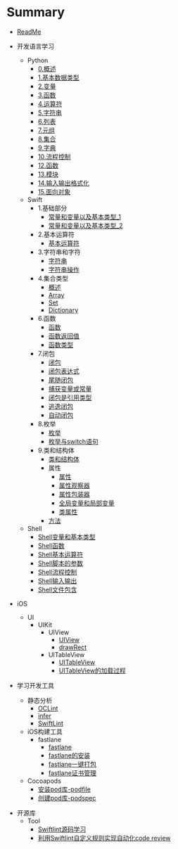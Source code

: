 # Summary

* [ReadMe](iOS_工程架构/3.架构/README.md)

* 开发语言学习
    * Python
        * [0.概述](开发语言学习/Python/0.概述.md)
        * [1.基本数据类型](开发语言学习/Python/1.基本数据类型.md)
        * [2.变量](开发语言学习/Python/2.变量.md)
        * [3.函数](开发语言学习/Python/3.函数.md)
        * [4.运算符](开发语言学习/Python/4.运算符.md)
        * [5.字符串](开发语言学习/Python/5.字符串.md)
        * [6.列表](开发语言学习/Python/6.列表.md)
        * [7.元组](开发语言学习/Python/7.元组.md)
        * [8.集合](开发语言学习/Python/8.集合.md)
        * [9.字典](开发语言学习/Python/9.字典.md)
        * [10.流程控制](开发语言学习/Python/10.流程控制.md)
        * [12.函数](开发语言学习/Python/12.函数.md)
        * [13.模块](开发语言学习/Python/13.模块.md)
        * [14.输入输出格式化](开发语言学习/Python/14.输入输出格式化.md)
        * [15.面向对象](开发语言学习/Python/15.面向对象.md)
    * Swift
        * 1.基础部分
            * [常量和变量以及基本类型_1](开发语言学习/Swift/1.基础部分/1.常量和变量以及基本类型_1.md)
            * [常量和变量以及基本类型_2](开发语言学习/Swift/1.基础部分/2.常量和变量以及基本类型_2.md)
        * 2.基本运算符
            * [基本运算符](开发语言学习/Swift/2.基本运算符/1.基本运算符.md)
        * 3.字符串和字符
            * [字符串](开发语言学习/Swift/3.字符串和字符/1.字符串.md)
            * [字符串操作](开发语言学习/Swift/3.字符串和字符/2.字符串操作.md)
        * 4.集合类型
            * [概述](开发语言学习/Swift/4.集合类型/1.概述.md)
            * [Array](开发语言学习/Swift/4.集合类型/2.Array.md)
            * [Set](开发语言学习/Swift/4.集合类型/3.Set.md)
            * [Dictionary](开发语言学习/Swift/4.集合类型/4.Dictionary.md)
        * 6.函数
            * [函数](开发语言学习/Swift/6.函数/1.函数.md)
            * [函数返回值](开发语言学习/Swift/6.函数/2.函数返回值.md)
            * [函数类型](开发语言学习/Swift/6.函数/3.函数类型.md)
        * 7.闭包
            * [闭包](开发语言学习/Swift/7.闭包/1.闭包.md)
            * [闭包表达式](开发语言学习/Swift/7.闭包/2.闭包表达式.md)
            * [尾随闭包](开发语言学习/Swift/7.闭包/3.尾随闭包.md)
            * [捕获变量或常量](开发语言学习/Swift/7.闭包/4.捕获变量或常量.md)
            * [闭包是引用类型](开发语言学习/Swift/7.闭包/5.闭包是引用类型.md)
            * [逃逸闭包](开发语言学习/Swift/7.闭包/6.逃逸闭包.md)
            * [自动闭包](开发语言学习/Swift/7.闭包/7.自动闭包.md)
        * 8.枚举
            * [枚举](开发语言学习/Swift/8.枚举/1.枚举.md)
            * [枚举与switch语句](开发语言学习/Swift/8.枚举/2.枚举与switch语句.md)
        * 9.类和结构体
            * [类和结构体](开发语言学习/Swift/9.类和结构体/1.类和结构体.md)
            * 属性
                * [属性](开发语言学习/Swift/9.类和结构体/2.属性/2.1属性.md)
                * [属性观察器](开发语言学习/Swift/9.类和结构体/2.属性/2.2属性观察器.md)
                * [属性包装器](开发语言学习/Swift/9.类和结构体/2.属性/2.3属性包装器.md)
                * [全局变量和局部变量](开发语言学习/Swift/9.类和结构体/2.属性/2.4全局变量和局部变量.md)
                * [类属性](开发语言学习/Swift/9.类和结构体/2.属性/2.5类属性.md)
            * [方法](开发语言学习/Swift/6.函数/3.方法.md)
    * Shell
        * [Shell变量和基本类型](开发语言学习/Shell/Shell变量和基本类型.md)
        * [Shell函数](开发语言学习/Shell/Shell函数.md)
        * [Shell基本运算符](开发语言学习/Shell/Shell基本运算符.md)
        * [Shell脚本的参数](开发语言学习/Shell/Shell脚本的参数.md)
        * [Shell流程控制](开发语言学习/Shell/Shell流程控制.md)
        * [Shell输入输出](开发语言学习/Shell/Shell输入输出.md)
        * [Shell文件包含](开发语言学习/Shell/Shell文件包含.md)

* iOS
    * UI
        * UIKit
            * UIView
                * [UIView](iOS/iOS_Framework/UI/UIKit/UIView/UIView.md)
                * [drawRect](iOS/iOS_Framework/UI/UIKit/UIView/drawRect.md)
            * UITableView
                * [UITableView](iOS/iOS_Framework/UI/UIKit/UITableView/UITableView.md)
                * [UITableView的加载过程](iOS/iOS_Framework/UI/UIKit/UITableView/UITableView的加载过程.md)

* 学习开发工具
    * 静态分析
        * [OCLint](学习工具及开发工具/静态分析及代码风格/OCLint.md) 
        * [infer](学习工具及开发工具/静态分析及代码风格/infer.md) 
        * [SwiftLint](学习工具及开发工具/静态分析及代码风格/swiftlint/SwiftLint.md) 
    * iOS构建工具
        * fastlane
            * [fastlane](学习工具及开发工具/iOS构建工具/fastlane/fastlane.md)
            * [fastlane的安装](学习工具及开发工具/iOS构建工具/fastlane/fastlane的安装.md)
            * [fastlane一键打包](学习工具及开发工具/iOS构建工具/fastlane/fastlane一键打包.md)
            * [fastlane证书管理](学习工具及开发工具/iOS构建工具/fastlane/fastlane证书管理.md)
    - Cocoapods
	    - [安装pod库-podfile](学习工具及开发工具/Cocoapods依赖管理/安装pod库-podfile.md)
	    - [创建pod库-podspec](学习工具及开发工具/Cocoapods依赖管理/创建pod库-podspec.md)
	
- 开源库
    - Tool
       - [Swiftlint源码学习](学习工具及开发工具/静态分析及代码风格/swiftlint/Swiftlint源码学习.md)
       - [利用Swiftlint自定义规则实现自动化code review](学习工具及开发工具/静态分析及代码风格/swiftlint/利用Swiftlint自定义规则实现自动化code%20review.md)

            
            